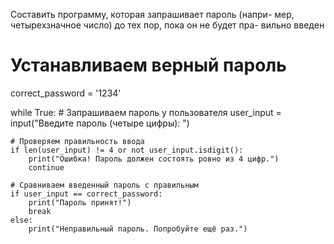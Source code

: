 
Составить программу, которая запрашивает пароль (напри- мер, четырехзначное число) до тех пор, пока он не будет пра- вильно введен


# Устанавливаем верный пароль
correct_password = '1234'

while True:
    # Запрашиваем пароль у пользователя
    user_input = input("Введите пароль (четыре цифры): ")
    
    # Проверяем правильность ввода
    if len(user_input) != 4 or not user_input.isdigit():
        print("Ошибка! Пароль должен состоять ровно из 4 цифр.")
        continue
        
    # Сравниваем введенный пароль с правильным
    if user_input == correct_password:
        print("Пароль принят!")
        break
    else:
        print("Неправильный пароль. Попробуйте ещё раз.")
        